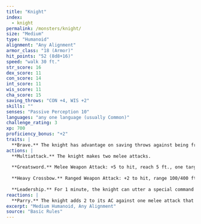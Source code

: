 ```yaml
---
title: "Knight"
index:
  - knight
permalink: /monsters/knight/
size: "Medium"
type: "Humanoid"
alignment: "Any Alignment"
armor_class: "18 (Armor)"
hit_points: "52 (8d8+16)"
speed: "walk 30 ft."
str_score: 16
dex_score: 11
con_score: 14
int_score: 11
wis_score: 11
cha_score: 15
saving_throws: "CON +4, WIS +2"
skills: ""
senses: "Passive Perception 10"
languages: "any one language (usually Common)"
challenge_rating: 3
xp: 700
proficiency_bonus: "+2"
traits: |
  **Brave.** The knight has advantage on saving throws against being frightened.
actions: |
  **Multiattack.** The knight makes two melee attacks.
  
  **Greatsword.** Melee Weapon Attack: +5 to hit, reach 5 ft., one target. Hit: 10 (2d6 + 3) slashing damage.
  
  **Heavy Crossbow.** Ranged Weapon Attack: +2 to hit, range 100/400 ft., one target. Hit: 5 (1d10) piercing damage.
  
  **Leadership.** For 1 minute, the knight can utter a special command or warning whenever a nonhostile creature that it can see within 30 ft. of it makes an attack roll or a saving throw. The creature can add a d4 to its roll provided it can hear and understand the knight. A creature can benefit from only one Leadership die at a time. This effect ends if the knight is incapacitated.
reactions: |
  **Parry.** The knight adds 2 to its AC against one melee attack that would hit it. To do so, the knight must see the attacker and be wielding a melee weapon.
excerpt: "Medium Humanoid, Any Alignment"
source: "Basic Rules"
---
```

